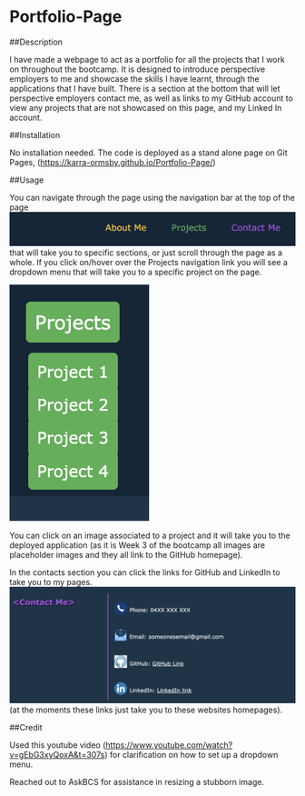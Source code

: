 # Portfolio-Page


##Description

I have made a webpage to act as a portfolio for all the projects that I work on throughout the bootcamp. It is designed to introduce perspective employers to me and showcase the skills I have learnt, through the applications that I have built. There is a section at the bottom that will let perspective employers contact me, as well as links to my GitHub account to view any projects that are not showcased on this page, and my Linked In account.

##Installation

No installation needed. The code is deployed as a stand alone page on Git Pages, (https://karra-ormsby.github.io/Portfolio-Page/)

##Usage

You can navigate through the page using the navigation bar at the top of the page ![the navigation bar](./assets/images/Navigation%20Bar.png)that will take you to specific sections, or just scroll through the page as a whole. If you click on/hover over the Projects navigation link you will see a dropdown menu that will take you to a specific project on the page. 

![dropdown menu](./assets/images/Dropdown.png) 

You can click on an image associated to a project and it will take you to the deployed application (as it is Week 3 of the bootcamp all images are placeholder images and they all link to the GitHub homepage). 

In the contacts section you can click the links for GitHub and LinkedIn to take you to my pages. ![Contacts](./assets/images/Contact%20Me.png)(at the moments these links just take you to these websites homepages).

##Credit

Used this youtube video (https://www.youtube.com/watch?v=gEbG3xyQoxA&t=307s) for clarification on how to set up a dropdown menu.

Reached out to AskBCS for assistance in resizing a stubborn image.


